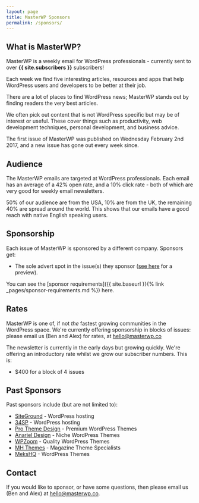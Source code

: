 ```yaml
---
layout: page
title: MasterWP Sponsors
permalink: /sponsors/
---
```


## What is MasterWP?

MasterWP is a weekly email for WordPress professionals - currently sent to over **{{ site.subscribers }}** subscribers!

Each week we find five interesting articles, resources and apps that help WordPress users and developers to be better at their job.

There are a lot of places to find WordPress news; MasterWP stands out by finding readers the very best articles.

We often pick out content that is not WordPress specific but may be of interest or useful. These cover things such as productivity, web development techniques, personal development, and business advice.

The first issue of MasterWP was published on Wednesday February 2nd 2017, and a new issue has gone out every week since.

## Audience

The MasterWP emails are targeted at WordPress professionals. Each email has an average of a 42% open rate, and a 10% click rate - both of which are very good for weekly email newsletters.

50% of our audience are from the USA, 10% are from the UK, the remaining 40% are spread around the world. This shows that our emails have a good reach with native English speaking users.

## Sponsorship

Each issue of MasterWP is sponsored by a different company. Sponsors get:

* The sole advert spot in the issue(s) they sponsor ([see here](http://us13.campaign-archive2.com/?u=bf5d11ade9be022f552b86e69&id=51392b1447) for a preview).

You can see the [sponsor requirements]({{ site.baseurl }}{% link _pages/sponsor-requirements.md %}) here.

## Rates

MasterWP is one of, if not *the* fastest growing communities in the WordPress space. We're currently offering sponsorship in blocks of issues: please email us (Ben and Alex) for rates, at [hello@masterwp.co](mailto:hello@masterwp.co)


The newsletter is currently in the early days but growing quickly. We're offering an introductory rate whilst we grow our subscriber numbers. This is:

* $400 for a block of 4 issues

## Past Sponsors

Past sponsors include (but are not limited to):

* [SiteGround](https://www.siteground.com/) - WordPress hosting
* [34SP](https://34sp.com/) - WordPress hosting
* [Pro Theme Design](https://prothemedesign.com) - Premium WordPress Themes
* [Anariel Design](http://anarieldesign.com) - Niche WordPress Themes
* [WPZoom](http://wpzoom.com) - Quality WordPress Themes
* [MH Themes](https://www.mhthemes.com/) - Magazine Theme Specialists
* [MeksHQ](http://mekshq.com/) - WordPress Themes

## Contact

If you would like to sponsor, or have some questions, then please email us (Ben and Alex) at [hello@masterwp.co](mailto:hello@masterwp.co).
